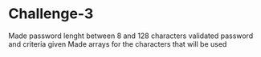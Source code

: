 # Challenge-3

Made password lenght between 8 and 128 characters 
validated password and criteria given 
Made arrays for the characters that will be used 
